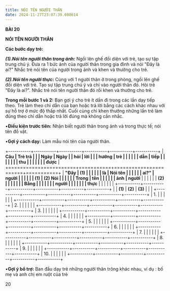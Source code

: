 ```yaml
---
title: NÓI TÊN NGƯỜI THÂN
date: 2024-11-27T23:07:39.698614
---
```

**BÀI 20**

**NÓI TÊN NGƯỜI THÂN**

**Các bước dạy trẻ:**

***(1).Nói tên người thân trong ảnh:*** Ngồi lên ghế đối diện với trẻ,
tạo sự tập trung chú ý. Đưa ra 1 bức ảnh của người thân trong gia đình
và nói "Đây là ai?" Nhắc trẻ nói tên của người trong ảnh và khen và
thưởng cho trẻ.

***(2).Nói tên người thực*:** Cùng với 1 người thân ở trong phòng,
ngồi lên ghế đối diện với trẻ. Tạo sự tập trung chú ý và chỉ vào người
thân đó. Hỏi trẻ "Đây là ai?". Nhắc trẻ nói tên người thân đó rồi khen
và thưởng cho trẻ.

**Trong mỗi bước 1 và 2:** Bạn gợi ý cho trẻ ít dần đi trong các lần
dạy tiếp theo. Trẻ làm theo chỉ dẫn của bạn hoặc trả lời bằng các cách
khác nhau với sự hỗ trợ ở mức độ thấp nhất. Cuối cùng chỉ khen thưởng
những lần trẻ làm đúng theo chỉ dẫn hoặc trả lời đúng mà không cần
nhắc.

•**Điều kiện trước tiên:** Nhận biết người thân trong ảnh và trong
thực tế; nói tên đồ vật.

•**Gợi ý cách dạy:** Làm mẫu nói tên của người thân.

+-----------+-----------+-----------+-----------+-----------+-----------+
| **Câu     | **Trẻ trả |           |           | **Ngày  | **Ngày  |
| hỏi**     | lời**     |           |           | hướng   | trẻ     |
|           |           |           |           | dẫn**   | tiếp    |
|           |           |           |           |           | thu     |
|           |           |           |           |           | được**  |
+===========+===========+===========+===========+===========+===========+
| **"Đây  | **(1)   |           |           |           |           |
| là      | Nói tên |           |           |           |           |
| ai?"** | người   |           |           |           |           |
| **(1)   | (2) Nói |           |           |           |           |
| Trong   | tên     |           |           |           |           |
| ảnh**  | người** |           |           |           |           |
| **(2)   |           |           |           |           |           |
| Bằng    |           |           |           |           |           |
| người   |           |           |           |           |           |
| thực**  |           |           |           |           |           |
+-----------+-----------+-----------+-----------+-----------+-----------+
|           | **(1)**   | **(2)**   | **(3)**   |           |           |
+-----------+-----------+-----------+-----------+-----------+-----------+
| 1.     |           |           |           |           |           |
+-----------+-----------+-----------+-----------+-----------+-----------+
| 2.     |           |           |           |           |           |
+-----------+-----------+-----------+-----------+-----------+-----------+
| 3.     |           |           |           |           |           |
+-----------+-----------+-----------+-----------+-----------+-----------+
| 4.     |           |           |           |           |           |
+-----------+-----------+-----------+-----------+-----------+-----------+
| 5.     |           |           |           |           |           |
+-----------+-----------+-----------+-----------+-----------+-----------+
| 6.     |           |           |           |           |           |
+-----------+-----------+-----------+-----------+-----------+-----------+
| 7.     |           |           |           |           |           |
+-----------+-----------+-----------+-----------+-----------+-----------+
| 8.     |           |           |           |           |           |
+-----------+-----------+-----------+-----------+-----------+-----------+
| 9.     |           |           |           |           |           |
+-----------+-----------+-----------+-----------+-----------+-----------+
| 10.    |           |           |           |           |           |
+-----------+-----------+-----------+-----------+-----------+-----------+

•**Gợi ý bổ trợ:** Ban đầu dạy trẻ những người thân trông khác nhau,
ví dụ : bố mẹ và anh chị em ruột của trẻ

20

